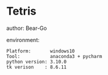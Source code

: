 # Tetris
author: Bear-Go

environment:

    Platform:       windows10
    Tool:           anaconda3 + pycharm
    python version: 3.10.0
    tk verison    : 8.6.11
